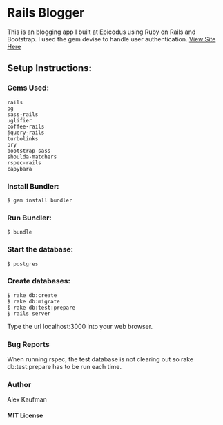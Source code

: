 # Rails Blogger
This is an blogging app I built at Epicodus using Ruby on Rails and Bootstrap.  I used the gem devise
to handle user authentication.  [View Site Here](https://rails--blogger.herokuapp.com/)
## Setup Instructions:
### Gems Used:
```
rails
pg
sass-rails
uglifier
coffee-rails
jquery-rails
turbolinks
pry
bootstrap-sass
shoulda-matchers
rspec-rails
capybara
```
### Install Bundler:
```
$ gem install bundler
```
### Run Bundler:
```
$ bundle
```
### Start the database:
```
$ postgres
```
### Create databases:
```
$ rake db:create
$ rake db:migrate
$ rake db:test:prepare
$ rails server
```
Type the url localhost:3000 into your web browser.
### Bug Reports
When running rspec, the test database is not clearing out so rake db:test:prepare has to be run each time.
### Author
Alex Kaufman
#### MIT License
